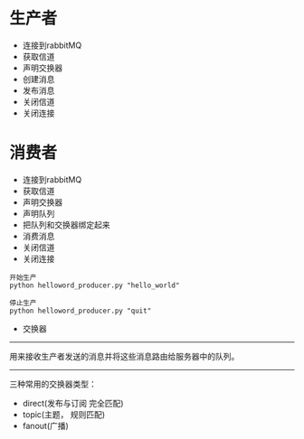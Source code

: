 # 生产者
- 连接到rabbitMQ
- 获取信道
- 声明交换器
- 创建消息
- 发布消息
- 关闭信道
- 关闭连接

# 消费者

- 连接到rabbitMQ
- 获取信道
- 声明交换器
- 声明队列
- 把队列和交换器绑定起来
- 消费消息
- 关闭信道
- 关闭连接

```
开始生产
python helloword_producer.py "hello_world"

停止生产
python helloword_producer.py "quit" 
```

-  交换器
***
用来接收生产者发送的消息并将这些消息路由给服务器中的队列。
***
三种常用的交换器类型：

- direct(发布与订阅 完全匹配)
- topic(主题， 规则匹配)
- fanout(广播)
